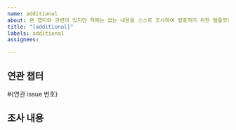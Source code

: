 ```yaml
---
name: additional
about: 본 챕터와 관련이 있지만 책에는 없는 내용을 스스로 조사하여 발표하기 위한 템플릿입니다.
title: "[additional]"
labels: additional
assignees: 

---
```


## 연관 챕터
#{연관 issue 번호}

## 조사 내용
